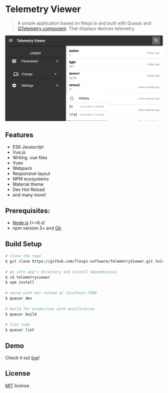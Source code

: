 # Telemetry Viewer

> A simple application based on flespi.io and built with Quasar and [QTelemetry component](https://github.com/flespi-software/QTelemetry). That displays devices telemetry.

![Screenshot](/misc/screenshot.png?raw=true "Telemetry Viewer!")

## Features
* ES6 Javascript
* Vue.js
* Writing .vue files
* Vuex
* Webpack
* Responsive layout
* NPM ecosystems
* Material theme
* Dev Hot Reload
* and many more!

## Prerequisites:

- [Node.js](https://nodejs.org/en/) (>=6.x)
- npm version 3+ and [Git](https://git-scm.com/).

## Build Setup

``` bash
# clone the repo
$ git clone https://github.com/flespi-software/TelemetryViewer.git telemetryviewer

# go into app's directory and install dependencies
$ cd telemetryviewer
$ npm install

# serve with hot reload at localhost:7006
$ quasar dev

# build for production with minification
$ quasar build

# lint code
$ quasar lint
```
## Demo
Check it out [live](https://flespi-software.github.io/TelemetryViewer)!

## License
[MIT](https://github.com/flespi-software/TrackIt/blob/master/LICENSE) license.

